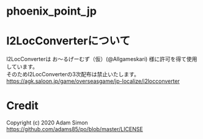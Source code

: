 # phoenix_point_jp

# I2LocConverterについて
I2LocConverterは お～るげーむず（仮）(@Allgameskari) 様に許可を得て使用しています。<br>
そのためI2LocConverterの3次配布は禁止いたします。<br>
https://agk.saloon.jp/game/overseasgame/jp-localize/i2locconverter

# Credit
Copyright (c) 2020 Adam Simon<br>
https://github.com/adams85/po/blob/master/LICENSE
